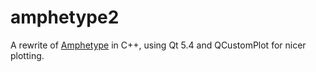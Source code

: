 # amphetype2

A rewrite of [Amphetype](https://code.google.com/p/amphetype/) in C++, using Qt 5.4 and QCustomPlot for nicer plotting.
